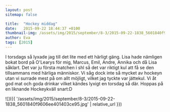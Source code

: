 ```yaml
---
layout: post
sitemap: false

title:  "Hockey middag"
date:   2015-09-22 18:44:37 +0100
thumbnail-img: /assets/img/2015/september/8-3/2015-09-22-1838_5601840f9606ee401403ce95.jpg
author: Eva
tags: [2015]
---
```


I torsdags så lyxade jag till det lite med ett härligt gäng. Lisa hade nämligen bokat bord på O'Learys för mig, Marcus, Emil, Andre, Annika och då Lisa såklart. Det var ju första matchen i shl så det var riktigt kul att få se den tillsammans med härliga människor. Vi såg dock inte så mycket av hockeyn utan vi surrade mest på om allt möjligt, vilket jag tyckte var jättekul. Vi åt god mat och goda drinkar vilket kändes lyxigt en torsdag så där. Hoppas på en liknande Hockeykväll snart:D

![]({{ '/assets/img/2015/september/8-3/2015-09-22-1838_5601840f9606ee401403ce95.jpg'  | relative_url }})

